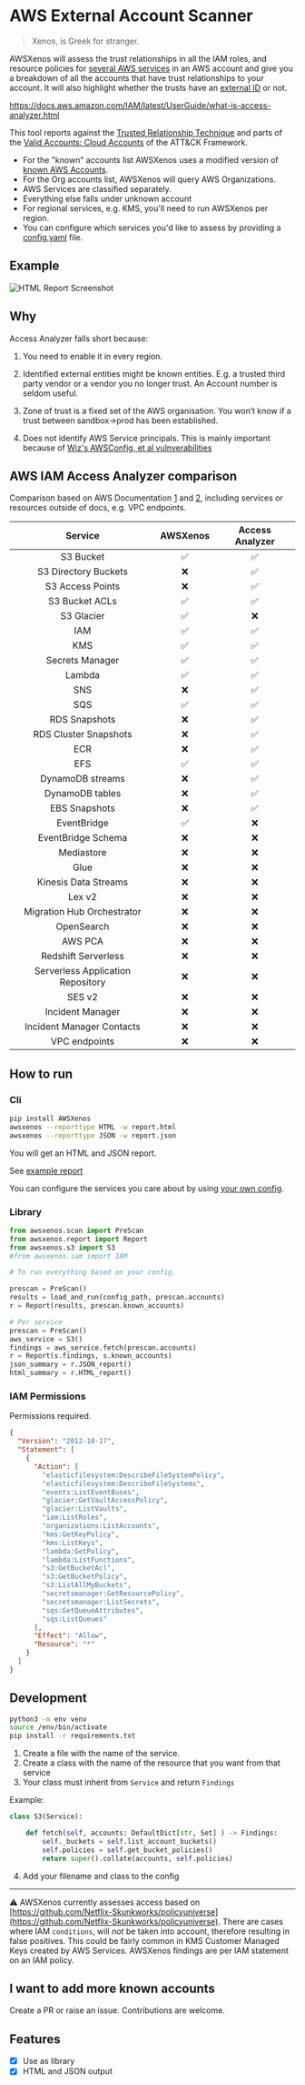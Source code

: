 # AWS External Account Scanner

> Xenos, is Greek for stranger.

AWSXenos will assess the trust relationships in all the IAM roles, and resource policies for [several AWS services](#aws-iam-access-analyzer-comparison) in an AWS account and give you a breakdown of all the accounts that have trust relationships to your account. It will also highlight whether the trusts have an [external ID](https://docs.aws.amazon.com/IAM/latest/UserGuide/id_roles_create_for-user_externalid.html) or not.

https://docs.aws.amazon.com/IAM/latest/UserGuide/what-is-access-analyzer.html

This tool reports against the [Trusted Relationship Technique](https://attack.mitre.org/techniques/T1199/) and parts of the [Valid Accounts: Cloud Accounts](https://attack.mitre.org/techniques/T1078/004/) of the ATT&CK Framework. 

* For the "known" accounts list AWSXenos uses a modified version of [known AWS Accounts](https://github.com/fwdcloudsec/known_aws_accounts).
* For the Org accounts list, AWSXenos will query AWS Organizations.
* AWS Services are classified separately.
* Everything else falls under unknown account
* For regional services, e.g. KMS, you'll need to run AWSXenos per region.
* You can configure which services you'd like to assess by providing a [config.yaml](awsxenos/config.yaml) file.

## Example
![HTML Report Screenshot](screenshots/report.png)

## Why

Access Analyzer falls short because:

1. You need to enable it in every region. 

2. Identified external entities might be known entities. E.g. a trusted third party vendor or a vendor you no longer trust. An Account number is seldom useful. 

3. Zone of trust is a fixed set of the AWS organisation. You won’t know if a trust between sandbox->prod has been established. 

4. Does not identify AWS Service principals. This is mainly important because of [Wiz's AWSConfig, et al vulnverabilities](http://i.blackhat.com/USA21/Wednesday-Handouts/us-21-Breaking-The-Isolation-Cross-Account-AWS-Vulnerabilities.pdf)

## AWS IAM Access Analyzer comparison 

Comparison based on AWS Documentation [1](https://docs.aws.amazon.com/IAM/latest/UserGuide/reference_aws-services-that-work-with-iam.html) and [2](https://docs.aws.amazon.com/IAM/latest/UserGuide/what-is-access-analyzer.html#what-is-access-analyzer-resource-identification), including services or resources outside of docs, e.g. VPC endpoints.


| Service | AWSXenos | Access Analyzer |
| :--: | :--: | :--: |
| S3 Bucket| :white_check_mark: |  :white_check_mark: |
| S3 Directory Buckets | :x: |  :white_check_mark: |
| S3 Access Points | :x: |  :white_check_mark: |
| S3 Bucket ACLs | :white_check_mark: | :white_check_mark: |
| S3 Glacier | :white_check_mark: | :x: |
| IAM |  :white_check_mark: |  :white_check_mark: |
| KMS |  :white_check_mark: |  :white_check_mark: |
| Secrets Manager |  :white_check_mark: |  :white_check_mark: |
| Lambda | :white_check_mark: |  :white_check_mark: |
| SNS | :x: |  :white_check_mark: |
| SQS | :white_check_mark: |  :white_check_mark: |
| RDS Snapshots | :x: |  :white_check_mark: |
| RDS Cluster Snapshots | :x: |  :white_check_mark: |
| ECR | :x: |  :white_check_mark: |
| EFS | :white_check_mark: |  :white_check_mark: |
| DynamoDB streams | :x: |  :white_check_mark: |
| DynamoDB tables | :x: |  :white_check_mark: |
| EBS Snapshots | :x: |  :white_check_mark: |
| EventBridge | :white_check_mark: | :x: |
| EventBridge Schema | :x: | :x: |
| Mediastore | :x: | :x: |
| Glue | :x: | :x: |
| Kinesis Data Streams | :x: | :x: |
| Lex v2 | :x: | :x: |
| Migration Hub Orchestrator | :x: | :x: |
| OpenSearch | :x: | :x: |
| AWS PCA | :x: | :x: |
| Redshift Serverless | :x: | :x: |
| Serverless Application Repository | :x: | :x: |
| SES v2 | :x: | :x: |
| Incident Manager | :x: | :x: |
| Incident Manager Contacts | :x: | :x: |
| VPC endpoints | :x: | :x: |

## How to run

### Cli
```sh
pip install AWSXenos
awsxenos --reporttype HTML -w report.html
awsxenos --reporttype JSON -w report.json
```
You will get an HTML and JSON report.

See [example report](example/example.html)

You can configure the services you care about by using [your own config](awsxenos/config.yaml).

### Library

```python
from awsxenos.scan import PreScan
from awsxenos.report import Report
from awsxenos.s3 import S3
#from awsxenos.iam import IAM

# To run everything based on your config.

prescan = PreScan()
results = load_and_run(config_path, prescan.accounts)
r = Report(results, prescan.known_accounts)

# Per service
prescan = PreScan()
aws_service = S3()
findings = aws_service.fetch(prescan.accounts)
r = Report(s.findings, s.known_accounts)
json_summary = r.JSON_report()
html_summary = r.HTML_report()
```

### IAM Permissions

Permissions required.

```json
{
  "Version": "2012-10-17",
  "Statement": [
    {
      "Action": [
        "elasticfilesystem:DescribeFileSystemPolicy",
        "elasticfilesystem:DescribeFileSystems",
        "events:ListEventBuses",
        "glacier:GetVaultAccessPolicy",
        "glacier:ListVaults",
        "iam:ListRoles",
        "organizations:ListAccounts",
        "kms:GetKeyPolicy",
        "kms:ListKeys",
        "lambda:GetPolicy",
        "lambda:ListFunctions",
        "s3:GetBucketAcl",
        "s3:GetBucketPolicy",
        "s3:ListAllMyBuckets",
        "secretsmanager:GetResourcePolicy",
        "secretsmanager:ListSecrets",
        "sqs:GetQueueAttributes",
        "sqs:ListQueues"
      ],
      "Effect": "Allow",
      "Resource": "*"
    }
  ]
}
```

## Development

```sh
python3 -m env venv
source /env/bin/activate
pip install -r requirements.txt
```

1. Create a file with the name of the service.
2. Create a class with the name of the resource that you want from that service
3. Your class must inherit from `Service` and return `Findings`

Example: 

```python
class S3(Service):

    def fetch(self, accounts: DefaultDict[str, Set] ) -> Findings:
        self._buckets = self.list_account_buckets()
        self.policies = self.get_bucket_policies()
        return super().collate(accounts, self.policies)
```
4. Add your filename and class to the config

---

:warning: AWSXenos currently assesses access based on [https://github.com/Netflix-Skunkworks/policyuniverse](https://github.com/Netflix-Skunkworks/policyuniverse).
There are cases where IAM `conditions`, will _not_ be taken into account, therefore resulting in false positives. 
This could be fairly common in KMS Customer Managed Keys created by AWS Services.
AWSXenos findings are per IAM statement on an IAM policy.

## I want to add more known accounts
Create a PR or raise an issue. Contributions are welcome.



## Features
- [x] Use as library
- [x] HTML and JSON output 